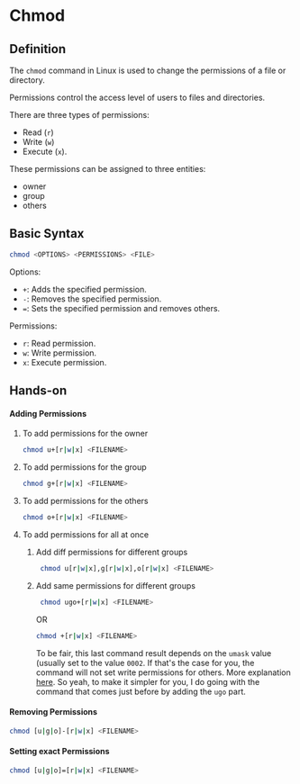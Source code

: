 # Chmod

## Definition
The `chmod` command in Linux is used to change the permissions of a file or directory.

Permissions control the access level of users to files and directories.

There are three types of permissions: 
- Read (`r`)
- Write (`w`)
- Execute (`x`).

These permissions can be assigned to three entities: 
- owner
- group
- others

## Basic Syntax

```bash
chmod <OPTIONS> <PERMISSIONS> <FILE>
```

Options:
- `+`: Adds the specified permission.
- `-`: Removes the specified permission.
- `=`: Sets the specified permission and removes others.

Permissions:

- `r`: Read permission.
- `w`: Write permission.
- `x`: Execute permission.

## Hands-on

#### Adding Permissions
1. To add permissions for the owner
    ```bash
    chmod u+[r|w|x] <FILENAME>
    ```

2. To add permissions for the group
    ```bash
    chmod g+[r|w|x] <FILENAME>
    ```

3. To add permissions for the others
    ```bash
    chmod o+[r|w|x] <FILENAME>
    ```

4. To add permissions for all at once
   1. Add diff permissions for different groups
      ```bash
       chmod u[r|w|x],g[r|w|x],o[r|w|x] <FILENAME>
       ```
   2. Add same permissions for different groups 
      ```bash
       chmod ugo+[r|w|x] <FILENAME>
       ```
       OR 
       ```bash
       chmod +[r|w|x] <FILENAME> 
      ```
      To be fair, this last command result depends on the `umask` value (usually set to the value `0002`.
      If that's the case for you, the command will not set write permissions for others. More explanation [here](https://unix.stackexchange.com/questions/429421/why-does-chmod-w-not-give-write-permission-to-othero).
       So yeah, to make it simpler for you, I do going with the command that comes just before by adding the `ugo` part.

#### Removing Permissions

```bash
chmod [u|g|o]-[r|w|x] <FILENAME> 
```

#### Setting exact Permissions

```bash
chmod [u|g|o]=[r|w|x] <FILENAME> 
```